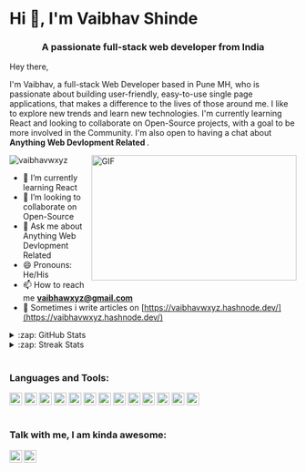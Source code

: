 <h1 align="left">Hi 👋, I'm Vaibhav Shinde</h1>
<h3 align="center">A passionate full-stack web developer from India</h3>

<p>Hey there,</p>

<p>
  I'm Vaibhav, a full-stack Web Developer based in Pune MH, who is passionate about building user-friendly, easy-to-use single page applications, that makes a difference to the lives of those around me. I like to explore new trends and learn new technologies. I'm currently learning React and looking to collaborate on  Open-Source projects, with a goal to be more involved in the Community. I'm also open to having a chat about <b> Anything Web Devlopment Related </b>.
</p>

<img align="right" alt="GIF" src="https://camo.githubusercontent.com/cae12fddd9d6982901d82580bdf321d81fb299141098ca1c2d4891870827bf17/68747470733a2f2f6d69726f2e6d656469756d2e636f6d2f6d61782f313336302f302a37513379765349765f7430696f4a2d5a2e676966" width="360" height="220" />

<p align="left"> <img src="https://komarev.com/ghpvc/?username=vaibhavwxyz&label=Profile%20views&color=0e75b6&style=flat" alt="vaibhavwxyz" /> </p>

- 🌱 I’m currently learning React
- 👯 I’m looking to collaborate on Open-Source
- 💬 Ask me about Anything Web Devlopment Related
- 😄 Pronouns: He/His
- 📫 How to reach me **vaibhawxyz@gmail.com**
- 📝 Sometimes i write articles on [https://vaibhavwxyz.hashnode.dev/](https://vaibhavwxyz.hashnode.dev/)

<details align="left">
  <summary align="left">:zap: GitHub Stats</summary>

  <img align="left" alt="Vaibhav's GitHub Stats" src="https://github-readme-stats.vercel.app/api?username=vaibhavwxyz&show_icons=true&hide_border=true" />

</details>

<details align="left">
  <summary align="left">:zap: Streak Stats</summary>

<img align="left" src="https://github-readme-streak-stats.herokuapp.com/?user=vaibhavwxyz&" alt="vaibhavwxyz" />

</details>

<!-- <details>
  <summary align="left">:zap: Most Used Languages</summary>

<img align="left" alt="Anna's GitHub Top Languages" src="https://github-readme-stats.vercel.app/api/top-langs/?username=vaibhavwxyz" />

</details> -->

#

### Languages and Tools:
<p>
<img alt="html5" width="22px" src="https://cdn-icons-png.flaticon.com/512/5968/5968267.png"/>
<img alt="css3" width="22px" src="https://cdn-icons-png.flaticon.com/512/5968/5968242.png"/>
<img alt="tailwind" width="22px" src="https://upload.wikimedia.org/wikipedia/commons/d/d5/Tailwind_CSS_Logo.svg"/>
<img alt="git" width="22px" src="https://cdn.iconscout.com/icon/free/png-256/git-16-1175195.png"/>
<img alt="JavaScript" width="22px" src="https://cdn-icons-png.flaticon.com/512/5968/5968292.png"/>
<img alt="bootstrap" width="22px" src="https://cdn-icons-png.flaticon.com/512/5968/5968672.png"/>
<img alt="mongoDB" width="22px" src="https://cdn.iconscout.com/icon/free/png-256/mongodb-5-1175140.png"/>
<img alt="angular" width="22px" src="https://cdn.iconscout.com/icon/free/png-256/angular-226066.png"/>
<img alt="sql" width="22px" src="https://cdn-icons-png.flaticon.com/512/4248/4248443.png"/>
<img alt="react" width="22px" src="https://cdn.iconscout.com/icon/free/png-256/react-4-1175110.png"/>
<img alt="redux" width="22px" src="https://cdn.iconscout.com/icon/free/png-256/redux-3521674-2945118.png"/>
<img alt="vuejs" width="22px" src="https://cdn.iconscout.com/icon/free/png-256/vue-282497.png"/>
<img alt="nodejs" width="22px" src="https://cdn.iconscout.com/icon/free/png-256/nodejs-2-226035.png"/>
</p>

#

### Talk with me, I am kinda awesome:
[<img align="left" alt="linkdin" width="22px" src="https://cdn-icons-png.flaticon.com/512/3536/3536505.png" />](https://www.linkedin.com/in/vaibhavwxyz/)
[<img alt="twitter" width="22px" src="https://cdn-icons-png.flaticon.com/512/733/733579.png" />](https://twitter.com/vaibhawxyz)



